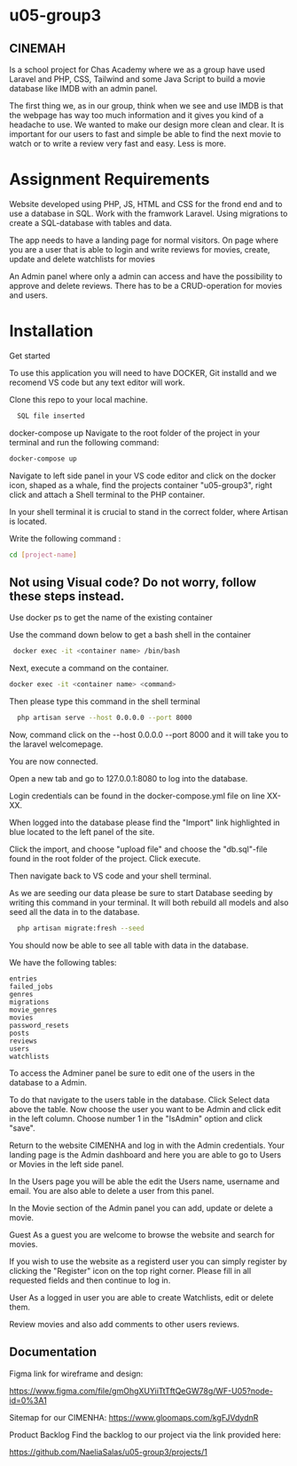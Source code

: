 # u05-group3

## CINEMAH
Is a school project for Chas Academy where we as a group have used Laravel and PHP, CSS, Tailwind and some Java Script to build a movie database like IMDB with an admin panel.

The first thing we, as in our group, think when we see and use IMDB is that the webpage has way too much information and it gives you kind of a headache to use. We wanted to make our design more clean and clear. It is important for our users to fast and simple be able to find the next movie to watch or to write a review very fast and easy. Less is more.

#  Assignment Requirements

Website developed using PHP, JS, HTML and CSS for the frond end and to use a database in SQL. Work with the framwork Laravel. Using migrations to create a SQL-database with tables and data.

The app needs to have a landing page for normal visitors. On page where you are a user that is able to login and write reviews for movies, create, update and delete watchlists for movies

An Admin panel where only a admin can access and have the possibility to approve and delete reviews. There has to be a CRUD-operation for movies and users.

# Installation
Get started

To use this application you will need to have DOCKER, Git installd and we recomend VS code but any text editor will work.

Clone this repo to your local machine.

```bash
  SQL file inserted
```

docker-compose up
Navigate to the root folder of the project in your terminal and run the following command:

```bash
docker-compose up
```

Navigate to left side panel in your VS code editor and click on the docker icon, 
shaped as a whale, find the projects container "u05-group3", right click and attach a Shell terminal to the PHP container. 

In your shell terminal it is crucial to stand in the correct folder, where Artisan is located.

Write the following command
:
```bash
cd [project-name]
```

## Not using Visual code? Do not worry, follow these steps instead.

Use docker ps to get the name of the existing container

Use the command down below to get a bash shell in the container
```bash
 docker exec -it <container name> /bin/bash 
 ```

Next, execute a command on the container.

```bash
docker exec -it <container name> <command> 
```



Then please type this command in the shell terminal


```bash
  php artisan serve --host 0.0.0.0 --port 8000
```

Now, command click on the --host 0.0.0.0 --port 8000 and it will take you to the laravel welcomepage.

You are now connected.

Open a new tab and go to 127.0.0.1:8080 to log into the database.

Login credentials can be found in the docker-compose.yml file on line XX-XX.

When logged into the database please find the "Import" link highlighted in blue located to the left panel of the site.

Click the import, and choose "upload file" and choose the "db.sql"-file found in the root folder of the project. Click execute.

Then navigate back to VS code and your shell terminal.

As we are seeding our data please be sure to start Database seeding by writing this command in your terminal. It will both rebuild all models and also seed all the data in to the database.
```bash
  php artisan migrate:fresh --seed
```
You should now be able to see all table with data in the database.

We have the following tables:

	entries	
	failed_jobs	
	genres	
	migrations	
	movie_genres	
	movies	
	password_resets	
	posts	
	reviews		
	users	
	watchlists
	
	
To access the Adminer panel be sure to edit one of the users in the database to a Admin.

To do that navigate to the users table in the database. Click Select data above the table. Now choose the user you want to be Admin and click edit in the left column. Choose number 1 in the "IsAdmin" option and click "save".

Return to the website CIMENHA and log in with the Admin credentials. Your landing page is the Admin dashboard and here you are able to go to Users or Movies in the left side panel.

In the Users page you will be able the edit the Users name, username and email. You are also able to delete a user from this panel.

In the Movie section of the Admin panel you can add, update or delete a movie.

Guest
As a guest you are welcome to browse the website and search for movies.

If you wish to use the website as a registerd user you can simply register by clicking the "Register" icon on the top right corner. Please fill in all requested fields and then continue to log in.

User
As a logged in user you are able to create Watchlists, edit or delete them.

Review movies and also add comments to other users reviews.


## Documentation


Figma link for wireframe and design:

https://www.figma.com/file/gmOhgXUYiiTtTftQeGW78g/WF-U05?node-id=0%3A1

Sitemap for our CIMENHA:
https://www.gloomaps.com/kgFJVdydnR

Product Backlog
Find the backlog to our project via the link provided here:

https://github.com/NaeliaSalas/u05-group3/projects/1



